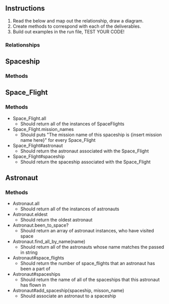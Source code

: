 ## Instructions
1. Read the below and map out the relationship, draw a diagram.
2. Create methods to correspond with each of the deliverables.
3. Build out examples in the run file, TEST YOUR CODE!


### Relationships


## Spaceship

<!-- ### Attributes
* name (String)
* been_to_space? (Boolean)
* Spaceships should not be able to change their name, but they should be able to change whether or not they've been to space -->

### Methods
  <!-- * Should return all of the spaceship instances -->
<!-- * Spaceship.find_by_name(name)
  * Should return all of the spaceship instances that match the passed in name -->
<!-- * Spaceship.fresh_spaceship
  * Should return all of the spaceship instances that have not yet been to space -->
<!-- * Spaceship#astronauts
  * Should return all of the astronauts that have been aboard that spaceship -->
<!-- * Spaceship#add_astronaut(astronaut, mission_name)
  * Should associate the astronaut to the spaceship. -->

## Space_Flight

<!-- ### Attributes
* spaceship
* astronaut
* mission_name
* Space_Flights should not be able to change their spaceship, astronaut or mission name -->

### Methods
* Space_Flight.all
  * Should return all of the instances of SpaceFlights
* Space_Flight.mission_names
  * Should puts "The mission name of this spaceship is {insert mission name here}" for every Space_Flight
* Space_Flight#astronaut
  * Should return the astronaut associated with the Space_Flight
* Space_Flight#spaceship
  * Should return the spaceship associated with the Space_Flight



## Astronaut

<!-- ### Attributes
* name (String)
* age (Number)
* been_to_Space? (Boolean)
* Astronauts should be able to change their age and whether they've been to space, but not their name -->

### Methods
* Astronaut.all
  * Should return all of the instances of astronauts
* Astronaut.eldest
  * Should return the oldest astronaut
* Astronaut.been_to_space?
  * Should return an array of astronaut instances, who have visited space
* Astronaut.find_all_by_name(name)
  * Should return all of the astronauts whose name matches the passed in string
* Astronaut#space_flights
  * Should return the number of space_flights that an astronaut has been a part of
* Astronaut#spaceships
  * Should return the name of all of the spaceships that this astronaut has flown in
* Astronaut#add_spaceship(spaceship, misson_name)
  * Should associate an astronaut to a spaceship
